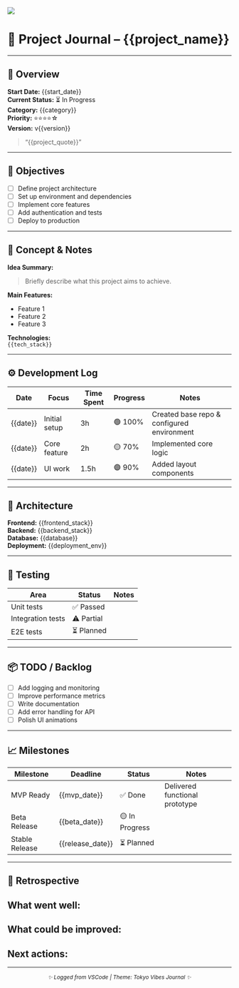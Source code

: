 ![](http://localhost:3000/random-anime?seed={{seed}}&format=landscape)

# 🚀 Project Journal – {{project_name}}

---

## 📅 Overview

**Start Date:** {{start_date}}  
**Current Status:** ⏳ In Progress  
**Category:** {{category}}  
**Priority:** ⭐⭐⭐⭐☆  
**Version:** v{{version}}

> “{{project_quote}}”

---

## 🎯 Objectives

- [ ] Define project architecture  
- [ ] Set up environment and dependencies  
- [ ] Implement core features  
- [ ] Add authentication and tests  
- [ ] Deploy to production  

---

## 🧠 Concept & Notes

**Idea Summary:**  
> Briefly describe what this project aims to achieve.

**Main Features:**  
- Feature 1  
- Feature 2  
- Feature 3  

**Technologies:**  
`{{tech_stack}}`

---

## ⚙️ Development Log

| Date | Focus | Time Spent | Progress | Notes |
|------|--------|-------------|-----------|-------|
| {{date}} | Initial setup | 3h | 🟢 100% | Created base repo & configured environment |
| {{date}} | Core feature | 2h | 🟡 70% | Implemented core logic |
| {{date}} | UI work | 1.5h | 🟣 90% | Added layout components |

---

## 🧩 Architecture

**Frontend:** {{frontend_stack}}  
**Backend:** {{backend_stack}}  
**Database:** {{database}}  
**Deployment:** {{deployment_env}}  

---

## 🧪 Testing

| Area | Status | Notes |
|------|--------|--------|
| Unit tests | ✅ Passed |  |
| Integration tests | ⚠️ Partial |  |
| E2E tests | ⏳ Planned |  |

---

## 📦 TODO / Backlog

- [ ] Add logging and monitoring  
- [ ] Improve performance metrics  
- [ ] Write documentation  
- [ ] Add error handling for API  
- [ ] Polish UI animations  

---

## 📈 Milestones

| Milestone | Deadline | Status | Notes |
|------------|-----------|--------|-------|
| MVP Ready | {{mvp_date}} | ✅ Done | Delivered functional prototype |
| Beta Release | {{beta_date}} | 🟡 In Progress |  |
| Stable Release | {{release_date}} | ⏳ Planned |  |

---

## 🧭 Retrospective

**What went well:**  
-  

**What could be improved:**  
-  

**Next actions:**  
-  

---
<p align="center" style="font-style:italic; font-size:12px">✨ Logged from VSCode | Theme: Tokyo Vibes Journal ✨</p>